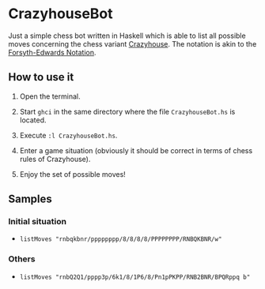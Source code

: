 # CrazyhouseBot

Just a simple chess bot written in Haskell which is able to list all possible moves concerning the chess variant [Crazyhouse](https://en.wikipedia.org/wiki/Crazyhouse). The notation is akin to the [Forsyth-Edwards Notation](https://en.wikipedia.org/wiki/Forsyth-Edwards_Notation).

## How to use it

1. Open the terminal.

2. Start ```ghci``` in the same directory where the file ```CrazyhouseBot.hs``` is located.

3. Execute ```:l CrazyhouseBot.hs```.

4. Enter a game situation (obviously it should be correct in terms of chess rules of Crazyhouse).

5. Enjoy the set of possible moves!

## Samples

### Initial situation

- ```listMoves "rnbqkbnr/pppppppp/8/8/8/8/PPPPPPPP/RNBQKBNR/w"```

### Others

- ```listMoves "rnbQ2Q1/pppp3p/6k1/8/1P6/8/Pn1pPKPP/RNB2BNR/BPQRppq b"```
